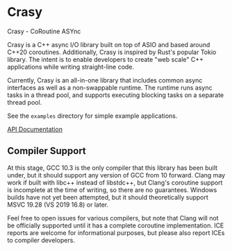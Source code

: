 # Crasy

Crasy - CoRoutine ASYnc

Crasy is a C++ async I/O library built on top of ASIO and based around
C++20 coroutines. Additionally, Crasy is inspired by Rust's popular
Tokio library. The intent is to enable developers to create "web scale"
C++ applications while writing straight-line code.

Currently, Crasy is an all-in-one library that includes common async
interfaces as well as a non-swappable runtime. The runtime runs async
tasks in a thread pool, and supports executing blocking tasks on a
separate thread pool.

See the `examples` directory for simple example applications.

[API Documentation](https://vociferix.github.io/docs/crasy/)

## Compiler Support

At this stage, GCC 10.3 is the only compiler that this library has been
built under, but it should support any version of GCC from 10 forward.
Clang may work if built with libc++ instead of libstdc++, but Clang's
coroutine support is incomplete at the time of writing, so there are
no guarantees. Windows builds have not yet been attempted, but it should
theoretically support MSVC 19.28 (VS 2019 16.8) or later.

Feel free to open issues for various compilers, but note that Clang will
not be officially supported until it has a complete coroutine
implementation. ICE reports are welcome for informational purposes, but
please also report ICEs to compiler developers.

